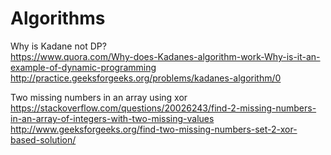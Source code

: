# Algorithms 
Why is Kadane not DP?<br>
https://www.quora.com/Why-does-Kadanes-algorithm-work-Why-is-it-an-example-of-dynamic-programming
http://practice.geeksforgeeks.org/problems/kadanes-algorithm/0 <br>

Two missing numbers in an array using xor <br>
https://stackoverflow.com/questions/20026243/find-2-missing-numbers-in-an-array-of-integers-with-two-missing-values
http://www.geeksforgeeks.org/find-two-missing-numbers-set-2-xor-based-solution/


